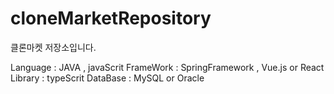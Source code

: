 # cloneMarketRepository
클론마켓 저장소입니다.

Language : JAVA , javaScrit
FrameWork : SpringFramework , Vue.js or React
Library : typeScrit
DataBase : MySQL or Oracle

